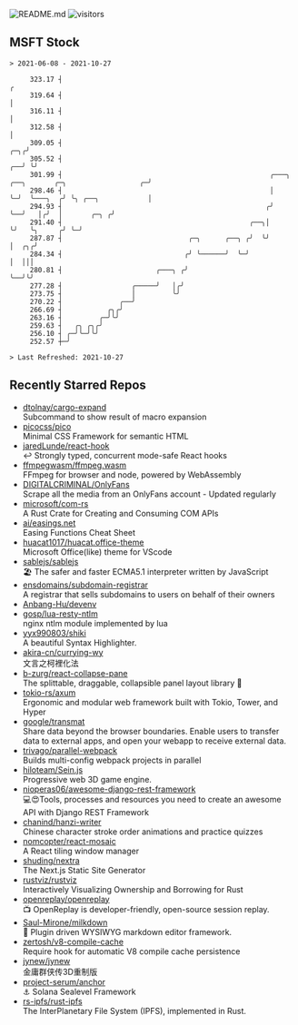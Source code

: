 ![README.md](https://github.com/Gerhut/Gerhut/workflows/README.md/badge.svg)
![visitors](https://visitors.vercel.app/Gerhut/Gerhut?token=8cf69d1f6813d272ef062726b6070c9be4ff72038cfe5a7ded7384a8da65d866)

## MSFT Stock

```
> 2021-06-08 - 2021-10-27

     323.17 ┤                                                                                                  ╭ 
     319.64 ┤                                                                                                  │ 
     316.11 ┤                                                                                                  │ 
     312.58 ┤                                                                                                  │ 
     309.05 ┤                                                                                              ╭─╮╭╯ 
     305.52 ┤                                                                                           ╭──╯ ╰╯  
     301.99 ┤                                                   ╭───╮ ╭──╮       ╭─╮                  ╭─╯        
     298.46 ┤                                                   │   ╰─╯  ╰───╮  ╭╯ ╰╮ ╭──╮            │          
     294.93 ┤                                                  ╭╯            ╰──╯   │╭╯  │       ╭─╮ ╭╯          
     291.40 ┤                                              ╭──╮│                    ╰╯   ╰╮     ╭╯ ╰─╯           
     287.87 ┤                               ╭─╮      ╭──╮ ╭╯  ╰╯                          │  ╭╮╭╯                
     284.34 ┤                              ╭╯ ╰──────╯  ╰─╯                               │  │││                 
     280.81 ┤                       ╭───╮ ╭╯                                              ╰──╯╰╯                 
     277.28 ┤                 ╭─────╯   │╭╯                                                                      
     273.75 ┤                 │         ╰╯                                                                       
     270.22 ┤              ╭──╯                                                                                  
     266.69 ┤           ╭╮╭╯                                                                                     
     263.16 ┤         ╭─╯╰╯                                                                                      
     259.63 ┤   ╭╮ ╭╮╭╯                                                                                          
     256.10 ┤ ╭─╯╰─╯╰╯                                                                                           
     252.57 ┼─╯                                                                                                  

> Last Refreshed: 2021-10-27
```

## Recently Starred Repos

- [dtolnay/cargo-expand](https://github.com/dtolnay/cargo-expand)  
  Subcommand to show result of macro expansion
- [picocss/pico](https://github.com/picocss/pico)  
  Minimal CSS Framework for semantic HTML
- [jaredLunde/react-hook](https://github.com/jaredLunde/react-hook)  
  ↩ Strongly typed, concurrent mode-safe React hooks
- [ffmpegwasm/ffmpeg.wasm](https://github.com/ffmpegwasm/ffmpeg.wasm)  
  FFmpeg for browser and node, powered by WebAssembly
- [DIGITALCRIMINAL/OnlyFans](https://github.com/DIGITALCRIMINAL/OnlyFans)  
  Scrape all the media from an OnlyFans account - Updated regularly
- [microsoft/com-rs](https://github.com/microsoft/com-rs)  
  A Rust Crate for Creating and Consuming COM APIs
- [ai/easings.net](https://github.com/ai/easings.net)  
  Easing Functions Cheat Sheet
- [huacat1017/huacat.office-theme](https://github.com/huacat1017/huacat.office-theme)  
  Microsoft Office(like) theme for VScode
- [sablejs/sablejs](https://github.com/sablejs/sablejs)  
  🏖️ The safer and faster ECMA5.1 interpreter written by JavaScript
- [ensdomains/subdomain-registrar](https://github.com/ensdomains/subdomain-registrar)  
  A registrar that sells subdomains to users on behalf of their owners
- [Anbang-Hu/devenv](https://github.com/Anbang-Hu/devenv)  
- [gosp/lua-resty-ntlm](https://github.com/gosp/lua-resty-ntlm)  
  nginx ntlm module implemented by lua
- [yyx990803/shiki](https://github.com/yyx990803/shiki)  
  A beautiful Syntax Highlighter.
- [akira-cn/currying-wy](https://github.com/akira-cn/currying-wy)  
  文言之柯裡化法
- [b-zurg/react-collapse-pane](https://github.com/b-zurg/react-collapse-pane)  
  The splittable, draggable, collapsible panel layout library 🎉
- [tokio-rs/axum](https://github.com/tokio-rs/axum)  
  Ergonomic and modular web framework built with Tokio, Tower, and Hyper
- [google/transmat](https://github.com/google/transmat)  
  Share data beyond the browser boundaries. Enable users to transfer data to external apps, and open your webapp to receive external data.
- [trivago/parallel-webpack](https://github.com/trivago/parallel-webpack)  
  Builds multi-config webpack projects in parallel
- [hiloteam/Sein.js](https://github.com/hiloteam/Sein.js)  
  Progressive web 3D game engine.
- [nioperas06/awesome-django-rest-framework](https://github.com/nioperas06/awesome-django-rest-framework)  
   💻😍Tools, processes and resources you need to create an awesome API with Django REST Framework
- [chanind/hanzi-writer](https://github.com/chanind/hanzi-writer)  
  Chinese character stroke order animations and practice quizzes
- [nomcopter/react-mosaic](https://github.com/nomcopter/react-mosaic)  
  A React tiling window manager
- [shuding/nextra](https://github.com/shuding/nextra)  
  The Next.js Static Site Generator
- [rustviz/rustviz](https://github.com/rustviz/rustviz)  
  Interactively Visualizing Ownership and Borrowing for Rust
- [openreplay/openreplay](https://github.com/openreplay/openreplay)  
  :tv: OpenReplay is developer-friendly, open-source session replay.
- [Saul-Mirone/milkdown](https://github.com/Saul-Mirone/milkdown)  
  🍼 Plugin driven WYSIWYG  markdown editor framework.
- [zertosh/v8-compile-cache](https://github.com/zertosh/v8-compile-cache)  
  Require hook for automatic V8 compile cache persistence
- [jynew/jynew](https://github.com/jynew/jynew)  
  金庸群侠传3D重制版
- [project-serum/anchor](https://github.com/project-serum/anchor)  
  ⚓ Solana Sealevel Framework
- [rs-ipfs/rust-ipfs](https://github.com/rs-ipfs/rust-ipfs)  
  The InterPlanetary File System (IPFS), implemented in Rust.
